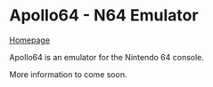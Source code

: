 # Apollo64 - N64 Emulator

[Homepage](https://www.apollo64.com/)

Apollo64 is an emulator for the Nintendo 64 console.

More information to come soon.
